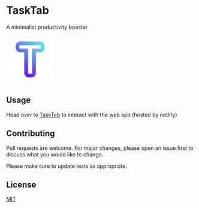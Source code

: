 # TaskTab

A minimalist productivity booster 

![alt text](https://raw.githubusercontent.com/Suraj-Ram/TaskTab/master/assets/icons/icon-128.png)


## Usage

Head over to [TaskTab](tasktab-beta.netliify.com) to interact with the web app (hosted by netlify)

## Contributing
Pull requests are welcome. For major changes, please open an issue first to discuss what you would like to change.

Please make sure to update tests as appropriate.

## License
[MIT](https://choosealicense.com/licenses/mit/)
